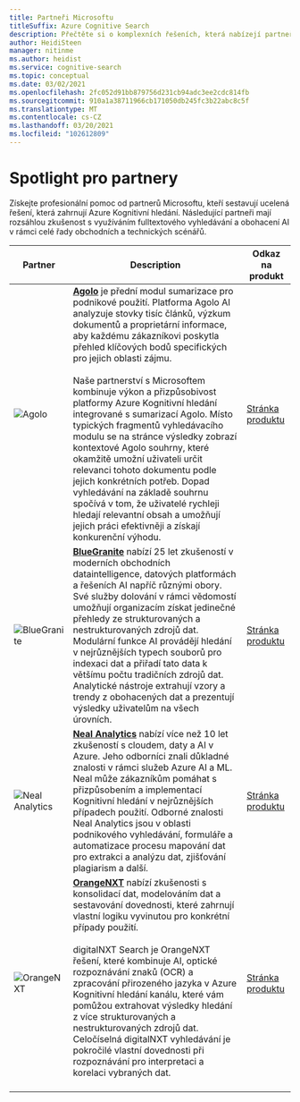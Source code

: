 ```yaml
---
title: Partneři Microsoftu
titleSuffix: Azure Cognitive Search
description: Přečtěte si o komplexních řešeních, která nabízejí partneři Microsoftu, kteří zahrnují Azure Kognitivní hledání.
author: HeidiSteen
manager: nitinme
ms.author: heidist
ms.service: cognitive-search
ms.topic: conceptual
ms.date: 03/02/2021
ms.openlocfilehash: 2fc052d91bb879756d231cb94adc3ee2cdc814fb
ms.sourcegitcommit: 910a1a38711966cb171050db245fc3b22abc8c5f
ms.translationtype: MT
ms.contentlocale: cs-CZ
ms.lasthandoff: 03/20/2021
ms.locfileid: "102612809"
---
```

# <a name="partner-spotlight"></a>Spotlight pro partnery

Získejte profesionální pomoc od partnerů Microsoftu, kteří sestavují ucelená řešení, která zahrnují Azure Kognitivní hledání. Následující partneři mají rozsáhlou zkušenost s využíváním fulltextového vyhledávání a obohacení AI v rámci celé řady obchodních a technických scénářů.

| Partner | Description | Odkaz na produkt |
|---------|-------------|----------------------|
| ![Agolo](media/resource-partners/agolo-logo.png "Logo společnosti Agolo") | [**Agolo**](https://www.agolo.com) je přední modul sumarizace pro podnikové použití. Platforma Agolo AI analyzuje stovky tisíc článků, výzkum dokumentů a proprietární informace, aby každému zákazníkovi poskytla přehled klíčových bodů specifických pro jejich oblasti zájmu. </br></br>Naše partnerství s Microsoftem kombinuje výkon a přizpůsobivost platformy Azure Kognitivní hledání integrované s sumarizací Agolo. Místo typických fragmentů vyhledávacího modulu se na stránce výsledky zobrazí kontextové Agolo souhrny, které okamžitě umožní uživateli určit relevanci tohoto dokumentu podle jejich konkrétních potřeb. Dopad vyhledávání na základě souhrnu spočívá v tom, že uživatelé rychleji hledají relevantní obsah a umožňují jejich práci efektivněji a získají konkurenční výhodu. | [Stránka produktu](https://www.agolo.com/microsoft-azure-cognitive-search ) |
| ![BlueGranite](media/resource-partners/blue-granite-full-color.png "Logo společnosti Blue Granite") | [**BlueGranite**](https://www.bluegranite.com/) nabízí 25 let zkušeností v moderních obchodních dataintelligence, datových platformách a řešeních AI napříč různými obory. Své služby dolování v rámci vědomostí umožňují organizacím získat jedinečné přehledy ze strukturovaných a nestrukturovaných zdrojů dat. Modulární funkce AI provádějí hledání v nejrůznějších typech souborů pro indexaci dat a přiřadí tato data k většímu počtu tradičních zdrojů dat. Analytické nástroje extrahují vzory a trendy z obohacených dat a prezentují výsledky uživatelům na všech úrovních. | [Stránka produktu](https://www.bluegranite.com/knowledge-mining) |
| ![Neal Analytics](media/resource-partners/neal-analytics-logo.png "Logo společnosti Neal Analytics") | [**Neal Analytics**](https://nealanalytics.com/) nabízí více než 10 let zkušeností s cloudem, daty a AI v Azure. Jeho odborníci znali důkladné znalosti v rámci služeb Azure AI a ML. Neal může zákazníkům pomáhat s přizpůsobením a implementací Kognitivní hledání v nejrůznějších případech použití. Odborné znalosti Neal Analytics jsou v oblasti podnikového vyhledávání, formuláře a automatizace procesu mapování dat pro extrakci a analýzu dat, zjišťování plagiarism a další. | [Stránka produktu](https://go.nealanalytics.com/cognitive-search)|
| ![OrangeNXT](media/resource-partners/orangenxt-beldmerk-boven-160px.png "Logo společnosti OrangeNXT") | [**OrangeNXT**](https://orangenxt.com/) nabízí zkušenosti s konsolidací dat, modelováním dat a sestavování dovednosti, které zahrnují vlastní logiku vyvinutou pro konkrétní případy použití.</br></br>digitalNXT Search je OrangeNXT řešení, které kombinuje AI, optické rozpoznávání znaků (OCR) a zpracování přirozeného jazyka v Azure Kognitivní hledání kanálu, které vám pomůžou extrahovat výsledky hledání z více strukturovaných a nestrukturovaných zdrojů dat. Celočíselná digitalNXT vyhledávání je pokročilé vlastní dovednosti při rozpoznávání pro interpretaci a korelaci vybraných dat.</br></br>| [Stránka produktu](https://orangenxt.com/solutions/digitalnxt/digitalnxt-search/)|